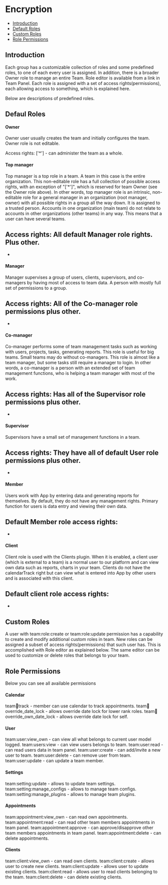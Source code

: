 # Encryption

- [Introduction](#introduction)
- [Default Roles](#default-roles)
- [Custom Roles](#custom-roles)
- [Role Permissions](#role-permissions)

<a name="introduction"></a>
## Introduction

Each group has a customizable collection of roles and some predefined roles, to one of each every user is assigned. In addition, there is a broader Owner role to manage an entire Team. Role editor is available from a link in Team Panel.
Each role is assigned with a set of access rights(permissions), each allowing access to something, which is explained here.

Below are descriptions of predefined roles.

<a name="default-roles"></a>
## Defaul Roles

#### Owner
Owner user usually creates the team and initially configures the team.
Owner role is not editable.

Access rights:
['*'] - can administer the team as a whole.

#### Top manager
Top manager is a top role in a team. A team in this case is the entire organization. This non-editable role has a full collection of possible access rights, with an exception of "['*']", which is reserved for team Owner (see the Owner role above). In other words, top manager role is an intrinsic, non-editable role for a general manager in an organization (root manager, owner) with all possible rights in a group all the way down. It is assigned to a trusted person. Accounts in one organization (main team) do not relate to accounts in other organizations (other teams) in any way. This means that a user can have several teams.

Access rights:
All default Manager role rights. Plus other.
 - 
 - 

#### Manager
Manager supervises a group of users, clients, supervisors, and co-managers by having most of access to team data. A person with mostly full set of permissions to a group.

Access rights:
All of the Co-manager role permissions plus other.
 - 
 -

#### Co-manager
Co-manager performs some of team management tasks such as working with users, projects, tasks, generating reports. This role is useful for big teams. Small teams may do without co-managers. This role is almost like a team manager, but some tasks still require a manager to login. In other words, a co-manager is a person with an extended set of team management functions, who is helping a team manager with most of the work.

Access rights:
Has all of the Supervisor role permissions plus other.
 -
 -

#### Supervisor
Supervisors have a small set of management functions in a team. 

Access rights:
They have all of default User role permissions plus other.
 -
 -

#### Member
Users work with App by entering data and generating reports for themselves. By default, they do not have any management rights. Primary function for users is data entry and viewing their own data.

Default Member role access rights:
 -
 -

#### Client
Client role is used with the Clients plugin. When it is enabled, a client user (which is external to a team) is a normal user to our platform and can view own data such as reports, charts in your team. 
Clients do not have the calendarTrack right but can view what is entered into App by other users and is associated with this client.

Default client role access rights:
 -
 -

<a name="custom-roles"></a>
## Custom Roles

A user with team:role:create or team:role:update permission has a capability to create and modify additional custom roles in team. New roles can be assigned a subset of access rights(permissions) that such user has. This is accomplished with Role editor as explained below. The same editor can be used to customize or delete roles that belongs to your team.

<a name="role-permissions"></a>
## Role Permissions

Below you can see all available permissions

#### Calendar
team:calendar:track                     - member can use calendar to track appointments.
team:calendar:override_date_lock        - allows override date lock for lower rank roles.
team:calendar:override_own_date_lock    - allows override date lock for self.

#### User
team:user:view_own  - can view all what belongs to current user model logged.
team:users:view     - can view users belongs to team.
team:user:read      - can read users data in team panel.
team:user:create    - can add/invite a new user to team.
team:user:delete    - can remove user from team.
team:user:update    - can update a team member.

#### Settings
team:setting:update         - allows to update team settings.
team:setting:manage_configs - allows to manage team configs.
team:setting:manage_plugins - allows to manage team plugins.

#### Appointments
team:appointment:view_own   - can read own appointments.
team:appointment:read       - can read other team members appointments in team panel.
team:appointment:approve    - can approve/disapprove other team members appointments in team panel.
team:appointment:delete     - can delete appointments.

#### Clients
team:client:view_own - can read own clients.
team:client:create  - allows user to create new clients.
team:client:update  - allows user to update existing clients.
team:client:read    - allows user to read clients belonging to the team.
team:client:delete  - can delete existing clients.
